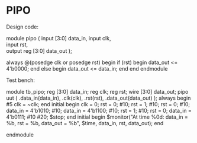 # PIPO

Design code:


module pipo (
    input [3:0] data_in,
    input clk,          
    input rst,         
    output reg [3:0] data_out
);

always @(posedge clk or posedge rst) begin
    if (rst) begin
        data_out <= 4'b0000;
    end else begin
        data_out <= data_in; 
    end
end
endmodule

Test bench:

module tb_pipo;
reg [3:0] data_in;
reg clk;
reg rst;
wire [3:0] data_out;
pipo uut (
    .data_in(data_in),
    .clk(clk),
    .rst(rst),
    .data_out(data_out)
);
always begin
    #5 clk = ~clk;
end
initial begin
    clk = 0;
    rst = 0;
    #10;
    rst = 1;
    #10;
    rst = 0;
    #10;
    data_in = 4'b1010;
    #10;
    data_in = 4'b1100;
    #10;
    rst = 1;
    #10;
    rst = 0;
    data_in = 4'b0111;
    #10
    #20;
    $stop;
end
initial begin
    $monitor("At time %0d: data_in = %b, rst = %b, data_out = %b", $time, data_in, rst, data_out);
end

endmodule

